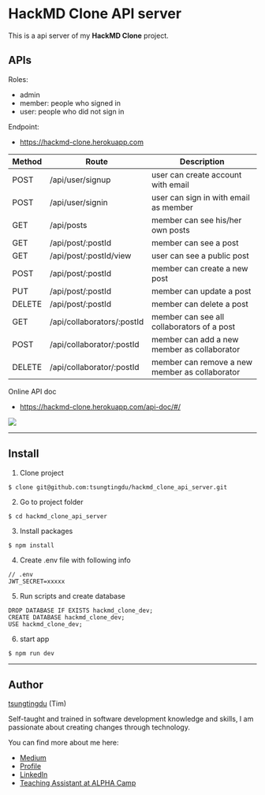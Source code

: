 # HackMD Clone API server

This is a api server of my **HackMD Clone** project.

## APIs
Roles:
* admin
* member: people who signed in
* user: people who did not sign in 

Endpoint:
* https://hackmd-clone.herokuapp.com

| Method  | Route  |  Description |
|---|---|---|
| POST  | /api/user/signup  | user can create account with email  |
| POST  | /api/user/signin  | user can sign in with email as member  |
| GET  | /api/posts  | member can see his/her own posts  |
| GET  | /api/post/:postId  | member can see a post  |
| GET  | /api/post/:postId/view  | user can see a public post  |
| POST  | /api/post/:postId  | member can create a new post |
| PUT  | /api/post/:postId  | member can update a post  |
| DELETE  | /api/post/:postId  | member can delete a post  |
| GET  | /api/collaborators/:postId  | member can see all collaborators of a post  |
| POST  | /api/collaborator/:postId  | member can add a new member as collaborator |
| DELETE  | /api/collaborator/:postId  | member can remove a new member as collaborator  |

Online API doc
* https://hackmd-clone.herokuapp.com/api-doc/#/

![](https://i.imgur.com/ki2ktnU.png)

***
## Install

1. Clone project
```
$ clone git@github.com:tsungtingdu/hackmd_clone_api_server.git
```
2. Go to project folder
```
$ cd hackmd_clone_api_server
```
3. Install packages
```
$ npm install
```
4. Create .env file with following info
```
// .env
JWT_SECRET=xxxxx
```
5. Run scripts and create database
```
DROP DATABASE IF EXISTS hackmd_clone_dev;
CREATE DATABASE hackmd_clone_dev;
USE hackmd_clone_dev;
```
6. start app
```
$ npm run dev
```

***

## Author
[tsungtingdu](https://github.com/tsungtingdu) (Tim)

Self-taught and trained in software development knowledge and skills, I am passionate about creating changes through technology.

You can find more about me here:
* [Medium](https://medium.com/tds-note)
* [Profile](https://tsungtingdu.github.io/profile)
* [LinkedIn](https://www.linkedin.com/in/tsung-ting-tu/)
* [Teaching Assistant at ALPHA Camp](https://lighthouse.alphacamp.co/users/3247/ta_profile)
